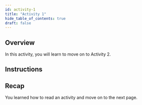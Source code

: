 ```yaml
---
id: activity-1
title: "Activity 1"
hide_table_of_contents: true
draft: false
---
```


## Overview
In this activity, you will learn to move on to Activity 2. 

## Instructions



## Recap

You learned how to read an activity and move on to the next page. 